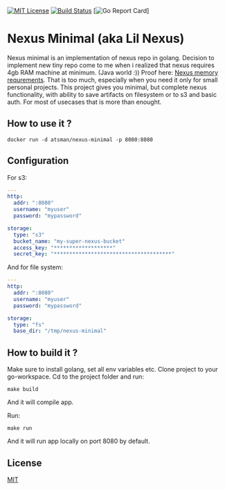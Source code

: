 [![MIT License][license-image]][license-url]
[![Build Status](https://travis-ci.org/Atsman/nexus-minimal.svg?branch=master)](https://travis-ci.org/Atsman/nexus-minimal)
[![Go Report Card](https://goreportcard.com/badge/github.com/Atsman/nexus-minimal)]

# Nexus Minimal (aka Lil Nexus)

Nexus minimal is an implementation of nexus repo in golang. Decision to implement new tiny repo come to me when i realized that nexus requires 4gb RAM machine at minimum. (Java world :)) Proof here: [Nexus memory requrements](https://help.sonatype.com/display/NXRM3/System+Requirements#SystemRequirements-Memory). That is too much, especially when you need it only for small personal projects. This project gives you minimal, but complete nexus functionality, with ability to save artifacts on filesystem or to s3 and basic auth. For most of usecases that is more than enought.

## How to use it ?

```
docker run -d atsman/nexus-minimal -p 8080:8080
```

## Configuration 

For s3:
```yml
---
http:
  addr: ":8080"
  username: "myuser"
  password: "mypassword"

storage:
  type: "s3"
  bucket_name: "my-super-nexus-bucket"
  access_key: "*******************"
  secret_key: "**************************************"
```

And for file system:
```yml
---
http:
  addr: ":8080"
  username: "myuser"
  password: "mypassword"

storage:
  type: "fs"
  base_dir: "/tmp/nexus-minimal"
```

## How to build it ?

Make sure to install golang, set all env variables etc.
Clone project to your go-workspace.
Cd to the project folder and run:

```
make build
```

And it will compile app.

Run:

```
make run
```

And it will run app locally on port 8080 by default.

## License

[MIT](LICENSE)

[license-url]: LICENSE

[license-image]: https://img.shields.io/github/license/mashape/apistatus.svg

[capture]: capture.png
